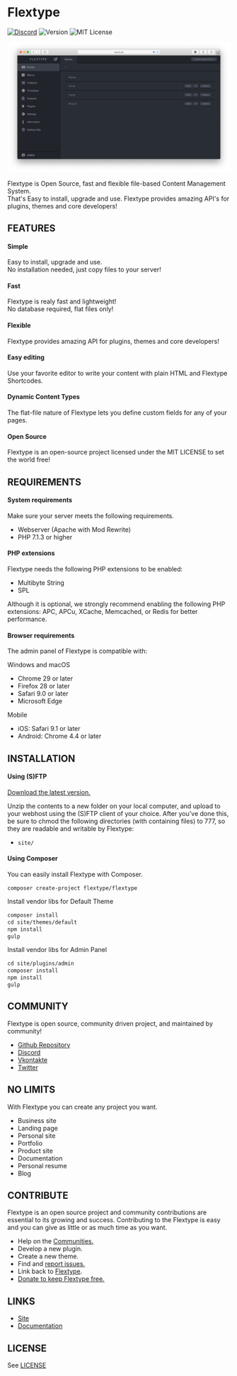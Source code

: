 # Flextype
[![Discord](https://img.shields.io/discord/423097982498635778.svg?logo=discord&colorB=728ADA&label=Discord%20Chat&style=flat-square)](https://discordapp.com/invite/CCKPKVG)
![Version](https://img.shields.io/badge/version-0.8.0-brightgreen.svg?style=flat-square)
![MIT License](https://img.shields.io/badge/license-MIT-blue.svg?style=flat-square)

![preview](/site/plugins/admin/preview.png)

Flextype is Open Source, fast and flexible file-based Content Management System.  
That's Easy to install, upgrade and use. Flextype provides amazing API's for plugins, themes and core developers!

## FEATURES

#### Simple
Easy to install, upgrade and use.  
No installation needed, just copy files to your server!  

#### Fast
Flextype is realy fast and lightweight!  
No database required, flat files only!  

#### Flexible
Flextype provides amazing API for plugins, themes and core developers!  

#### Easy editing
Use your favorite editor to write your content with plain HTML and Flextype Shortcodes.  

#### Dynamic Content Types
The flat-file nature of Flextype lets you define custom fields for any of your pages.  

#### Open Source
Flextype is an open-source project licensed under the MIT LICENSE to set the world free!  

## REQUIREMENTS

#### System requirements
Make sure your server meets the following requirements.

- Webserver (Apache with Mod Rewrite)
- PHP 7.1.3 or higher

#### PHP extensions
Flextype needs the following PHP extensions to be enabled:

- Multibyte String
- SPL

Although it is optional, we strongly recommend enabling the following PHP extensions:
APC, APCu, XCache, Memcached, or Redis for better performance.

#### Browser requirements
The admin panel of Flextype is compatible with:

Windows and macOS
- Chrome 29 or later
- Firefox 28 or later
- Safari 9.0 or later
- Microsoft Edge

Mobile
- iOS: Safari 9.1 or later
- Android: Chrome 4.4 or later

## INSTALLATION

#### Using (S)FTP

[Download the latest version.](http://flextype.org/download)  

Unzip the contents to a new folder on your local computer, and upload to your webhost using the (S)FTP client of your choice. After you’ve done this, be sure to chmod the following directories (with containing files) to 777, so they are readable and writable by Flextype:  
* `site/`

#### Using Composer

You can easily install Flextype with Composer.

```
composer create-project flextype/flextype
```

Install vendor libs for Default Theme

```
composer install
cd site/themes/default
npm install
gulp
```

Install vendor libs for Admin Panel

```
cd site/plugins/admin
composer install
npm install
gulp
```

## COMMUNITY
Flextype is open source, community driven project, and maintained by community!

* [Github Repository](https://github.com/flextype/flextype)
* [Discord](https://discord.gg/CCKPKVG)
* [Vkontakte](https://vk.com/flextype)
* [Twitter](https://twitter.com/getflextype)


## NO LIMITS
With Flextype you can create any project you want.

* Business site
* Landing page
* Personal site
* Portfolio
* Product site
* Documentation
* Personal resume
* Blog


## CONTRIBUTE
Flextype is an open source project and community contributions are essential to its growing and success. Contributing to the Flextype is easy and you can give as little or as much time as you want.

* Help on the [Communities.](http://flextype.org/documentation/basics/getting-help)
* Develop a new plugin.
* Create a new theme.
* Find and [report issues.](https://github.com/flextype/flextype/issues)
* Link back to [Flextype](http://flextype.org).
* [Donate to keep Flextype free.](http://flextype.org/about/sponsors)


## LINKS
- [Site](http://flextype.org)
- [Documentation](http://flextype.org/documentation)


## LICENSE
See [LICENSE](https://github.com/flextype/flextype/blob/master/LICENSE.txt)
